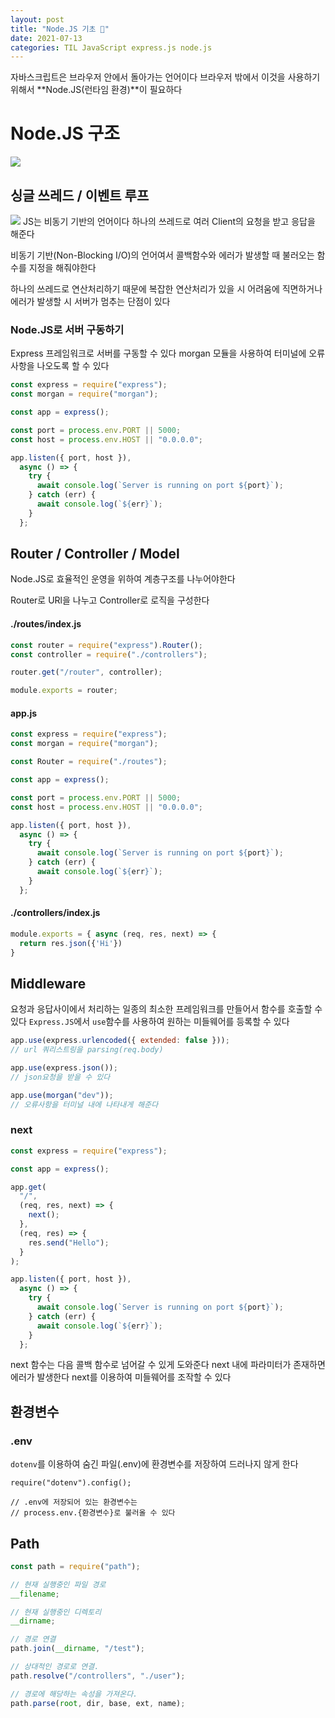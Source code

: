 ```yaml
---
layout: post
title: "Node.JS 기초 💬"
date: 2021-07-13
categories: TIL JavaScript express.js node.js
---
```


자바스크립트은 브라우저 안에서 돌아가는 언어이다 브라우저 밖에서 이것을 사용하기 위해서 **Node.JS(런타임 환경)**이 필요하다

# Node.JS 구조

![](https://images.velog.io/images/action2thefuture/post/bce90b76-5951-47e6-bfbb-0b74943295df/node.js-architecture.png)

## 싱글 쓰레드 / 이벤트 루프

![](https://images.velog.io/images/action2thefuture/post/8793b397-fbb5-44b2-8201-dc18bbab4a68/NodeJS%20event%20loop.png)
JS는 비동기 기반의 언어이다 하나의 쓰레드로 여러 Client의 요청을 받고 응답을 해준다

비동기 기반(Non-Blocking I/O)의 언어여서 콜백함수와 에러가 발생할 때 불러오는 함수를 지정을 해줘야한다

하나의 쓰레드로 연산처리하기 때문에 복잡한 연산처리가 있을 시 어려움에 직면하거나 에러가 발생할 시 서버가 멈추는 단점이 있다

### Node.JS로 서버 구동하기

Express 프레임워크로 서버를 구동할 수 있다
morgan 모듈을 사용하여 터미널에 오류사항을 나오도록 할 수 있다

```javascript
const express = require("express");
const morgan = require("morgan");

const app = express();

const port = process.env.PORT || 5000;
const host = process.env.HOST || "0.0.0.0";

app.listen({ port, host }),
  async () => {
    try {
      await console.log(`Server is running on port ${port}`);
    } catch (err) {
      await console.log(`${err}`);
    }
  };
```

## Router / Controller / Model

Node.JS로 효율적인 운영을 위하여 계층구조를 나누어야한다

Router로 URl을 나누고 Controller로 로직을 구성한다

#### ./routes/index.js

```javascript
const router = require("express").Router();
const controller = require("./controllers");

router.get("/router", controller);

module.exports = router;
```

#### app.js

```javascript
const express = require("express");
const morgan = require("morgan");

const Router = require("./routes");

const app = express();

const port = process.env.PORT || 5000;
const host = process.env.HOST || "0.0.0.0";

app.listen({ port, host }),
  async () => {
    try {
      await console.log(`Server is running on port ${port}`);
    } catch (err) {
      await console.log(`${err}`);
    }
  };
```

#### ./controllers/index.js

```javascript
module.exports = { async (req, res, next) => {
  return res.json({'Hi'})
}
```

## Middleware

요청과 응답사이에서 처리하는 일종의 최소한 프레임워크를 만들어서 함수를 호출할 수 있다
`Express.JS`에서 `use`함수를 사용하여 원하는 미들웨어를 등록할 수 있다

```javascript
app.use(express.urlencoded({ extended: false }));
// url 쿼리스트링을 parsing(req.body)

app.use(express.json());
// json요청을 받을 수 있다

app.use(morgan("dev"));
// 오류사항을 터미널 내에 나타내게 해준다
```

### next

```javascript
const express = require("express");

const app = express();

app.get(
  "/",
  (req, res, next) => {
    next();
  },
  (req, res) => {
    res.send("Hello");
  }
);

app.listen({ port, host }),
  async () => {
    try {
      await console.log(`Server is running on port ${port}`);
    } catch (err) {
      await console.log(`${err}`);
    }
  };
```

next 함수는 다음 콜백 함수로 넘어갈 수 있게 도와준다
next 내에 파라미터가 존재하면 에러가 발생한다
next를 이용하여 미들웨어를 조작할 수 있다

## 환경변수

### .env

`dotenv`를 이용하여 숨긴 파일(.env)에 환경변수를 저장하여 드러나지 않게 한다

```JS
require("dotenv").config();

// .env에 저장되어 있는 환경변수는
// process.env.{환경변수}로 불러올 수 있다
```

## Path

```javascript
const path = require("path");

// 현재 실행중인 파일 경로
__filename;

// 현재 실행중인 디렉토리
__dirname;

// 경로 연결
path.join(__dirname, "/test");

// 상대적인 경로로 연결.
path.resolve("/controllers", "./user");

// 경로에 해당하는 속성을 가져온다.
path.parse(root, dir, base, ext, name);
```
